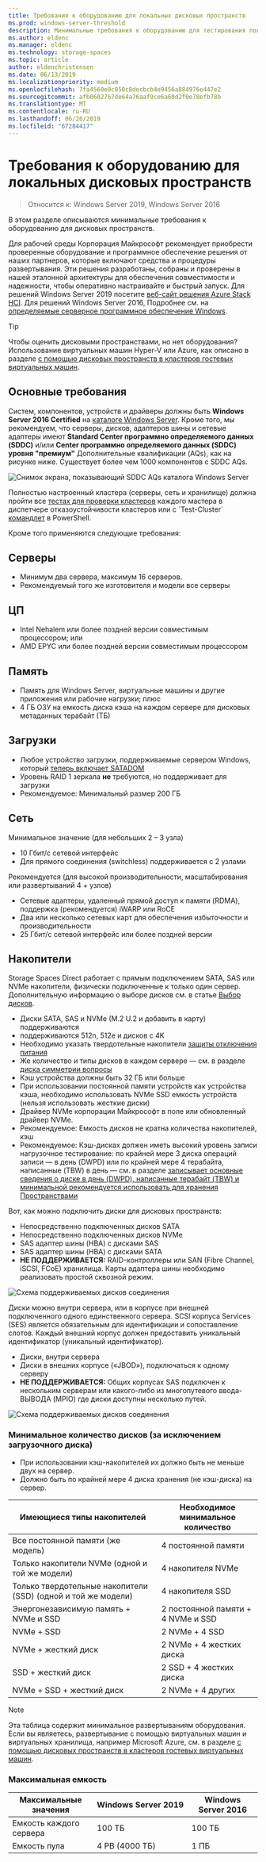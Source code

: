 ```yaml
---
title: Требования к оборудованию для локальных дисковых пространств
ms.prod: windows-server-threshold
description: Минимальные требования к оборудованию для тестирования локальных дисковых пространств.
ms.author: eldenc
ms.manager: eldenc
ms.technology: storage-spaces
ms.topic: article
author: eldenchristensen
ms.date: 06/13/2019
ms.localizationpriority: medium
ms.openlocfilehash: 7fa4560e0c050c8decbcb4e9456a884976e447e2
ms.sourcegitcommit: afb0602767de64a76aaf9ce6a60d2f0e78efb78b
ms.translationtype: MT
ms.contentlocale: ru-RU
ms.lasthandoff: 06/20/2019
ms.locfileid: "67284417"
---
```

# <a name="storage-spaces-direct-hardware-requirements"></a>Требования к оборудованию для локальных дисковых пространств

> Относится к: Windows Server 2019, Windows Server 2016

В этом разделе описываются минимальные требования к оборудованию для дисковых пространств.

Для рабочей среды Корпорация Майкрософт рекомендует приобрести проверенные оборудование и программное обеспечение решения от наших партнеров, которые включают средства и процедуры развертывания. Эти решения разработаны, собраны и проверены в нашей эталонной архитектуры для обеспечения совместимости и надежности, чтобы оперативно настраивайте и быстрый запуск. Для решений Windows Server 2019 посетите [веб-сайт решения Azure Stack HCI](https://azure.microsoft.com/overview/azure-stack/hci). Для решений Windows Server 2016, Подробнее см. на [определяемые серверное программное обеспечение Windows](https://microsoft.com/wssd).

   > [!TIP]
   > Чтобы оценить дисковыми пространствами, но нет оборудования? Использование виртуальных машин Hyper-V или Azure, как описано в разделе [с помощью дисковых пространств в кластеров гостевых виртуальных машин](storage-spaces-direct-in-vm.md).

## <a name="base-requirements"></a>Основные требования

Систем, компонентов, устройств и драйверы должны быть **Windows Server 2016 Certified** на [каталоге Windows Server](https://www.windowsservercatalog.com). Кроме того, мы рекомендуем, что серверы, дисков, адаптеров шины и сетевые адаптеры имеют **Standard Center программно определяемого данных (SDDC)** и/или **Center программно определяемого данных (SDDC) уровня "премиум"** Дополнительные квалификации (AQs), как на рисунке ниже. Существует более чем 1000 компонентов с SDDC AQs.

![Снимок экрана, показывающий SDDC AQs каталога Windows Server](media/hardware-requirements/sddc-aqs.png)

Полностью настроенный кластера (серверы, сеть и хранилище) должна пройти все [тестах для проверки кластеров](https://technet.microsoft.com/library/cc732035(v=ws.10).aspx) каждого мастера в диспетчере отказоустойчивости кластеров или с `Test-Cluster` [командлет](https://docs.microsoft.com/powershell/module/failoverclusters/test-cluster?view=win10-ps) в PowerShell.

Кроме того применяются следующие требования:

## <a name="servers"></a>Серверы

- Минимум два сервера, максимум 16 серверов.
- Рекомендуемый того же изготовителя и модели все серверы

## <a name="cpu"></a>ЦП

- Intel Nehalem или более поздней версии совместимым процессором; или
- AMD EPYC или более поздней версии совместимым процессором

## <a name="memory"></a>Память

- Память для Windows Server, виртуальные машины и другие приложения или рабочие нагрузки; плюс
- 4 ГБ ОЗУ на емкость диска кэша на каждом сервере для дисковых метаданных терабайт (ТБ)

## <a name="boot"></a>Загрузки

- Любое устройство загрузки, поддерживаемые сервером Windows, который [теперь включает SATADOM](https://cloudblogs.microsoft.com/windowsserver/2017/08/30/announcing-support-for-satadom-boot-drives-in-windows-server-2016/)
- Уровень RAID 1 зеркала **не** требуются, но поддерживает для загрузки
- Рекомендуемое: Минимальный размер 200 ГБ

## <a name="networking"></a>Сеть

Минимальное значение (для небольших 2 – 3 узла)
- 10 Гбит/с сетевой интерфейс
- Для прямого соединения (switchless) поддерживается с 2 узлами

Рекомендуется (для высокой производительности, масштабирования или развертываний 4 + узлов)
- Сетевые адаптеры, удаленный прямой доступ к памяти (RDMA), поддержка (рекомендуется) iWARP или RoCE
- Два или несколько сетевых карт для обеспечения избыточности и производительности
- 25 Гбит/с сетевой интерфейс или более поздней версии

## <a name="drives"></a>Накопители

Storage Spaces Direct работает с прямым подключением SATA, SAS или NVMe накопители, физически подключенные к только один сервер. Дополнительную информацию о выборе дисков см. в статье [Выбор дисков](choosing-drives.md).

- Диски SATA, SAS и NVMe (M.2 U.2 и добавить в карту) поддерживаются
- поддерживаются 512n, 512e и дисков с 4K
- Необходимо указать твердотельные накопители [защиты отключения питания](https://blogs.technet.microsoft.com/filecab/2016/11/18/dont-do-it-consumer-ssd/)
- Же количество и типы дисков в каждом сервере — см. в разделе [диска симметрии вопросы](drive-symmetry-considerations.md)
- Кэш устройства должны быть 32 ГБ или больше
- При использовании постоянной памяти устройств как устройства кэша, необходимо использовать NVMe SSD емкость устройств (нельзя использовать жесткие диски)
- Драйвер NVMe корпорации Майкрософт в поле или обновленный драйвер NVMe.
- Рекомендуемое: Емкость дисков не кратна количества накопителей, кэш
- Рекомендуемое: Кэш-дисках должен иметь высокий уровень записи нагрузочное тестирование: по крайней мере 3 диска операций записи — в день (DWPD) или по крайней мере 4 терабайта, написанные (TBW) в день — см. в разделе [записывает основные сведения о диске в день (DWPD), написанные терабайт (TBW) и минимальной рекомендуется использовать для хранения Пространствами](https://blogs.technet.microsoft.com/filecab/2017/08/11/understanding-dwpd-tbw/)

Вот, как можно подключить диски для дисковых пространств:

- Непосредственно подключенных дисков SATA
- Непосредственно подключенных дисков NVMe
- SAS адаптер шины (HBA) с дисками SAS
- SAS адаптер шины (HBA) с дисками SATA
- **НЕ ПОДДЕРЖИВАЕТСЯ:** RAID-контроллеры или SAN (Fibre Channel, iSCSI, FCoE) хранилища. Карты адаптера шины необходимо реализовать простой сквозной режим.

![Схема поддерживаемых дисков соединения](media/hardware-requirements/drive-interconnect-support-1.png)

Диски можно внутри сервера, или в корпусе при внешней подключенного одного единственного сервера. SCSI корпуса Services (SES) является обязательным для идентификации и сопоставление слотов. Каждый внешний корпус должен предоставить уникальный идентификатор (уникальный идентификатор).

- Диски, внутри сервера
- Диски в внешних корпусе («JBOD»), подключаться к одному серверу
- **НЕ ПОДДЕРЖИВАЕТСЯ:** Общих корпусах SAS подключен к нескольким серверам или какого-либо из многопутевого ввода-ВЫВОДА (MPIO) где диски доступны несколько путей.

![Схема поддерживаемых дисков соединения](media/hardware-requirements/drive-interconnect-support-2.png)

### <a name="minimum-number-of-drives-excludes-boot-drive"></a>Минимальное количество дисков (за исключением загрузочного диска)

- При использовании кэш-накопителей их должно быть не меньше двух на сервер.
- Должно быть по крайней мере 4 диска хранения (не кэш-диска) на сервер.

| Имеющиеся типы накопителей   | Необходимое минимальное количество |
|-----------------------|-------------------------|
| Все постоянной памяти (же модель) | 4 постоянной памяти |
| Только накопители NVMe (одной и той же модели) | 4 накопителя NVMe                  |
| Только твердотельные накопители (SSD) (одной и той же модели)  | 4 накопителя SSD                   |
| Энергонезависимую память + NVMe и SSD | 2 постоянной памяти + 4 NVMe и SSD |
| NVMe + SSD            | 2 NVMe + 4 SSD          |
| NVMe + жесткий диск            | 2 NVMe + 4 жестких диска          |
| SSD + жесткий диск             | 2 SSD + 4 жестких диска           |
| NVMe + SSD + жесткий диск      | 2 NVMe + 4 других       |

   >[!NOTE]
   > Эта таблица содержит минимальное развертываниям оборудования. Если вы являетесь, развертывание с помощью виртуальных машин и виртуальных хранилища, например Microsoft Azure, см. в разделе [с помощью дисковых пространств в кластеров гостевых виртуальных машин](storage-spaces-direct-in-vm.md).

### <a name="maximum-capacity"></a>Максимальная емкость

| Максимальные значения                | Windows Server 2019  | Windows Server 2016  |
| ---                     | ---------            | ---------            |
| Емкость каждого сервера | 100 ТБ               | 100 ТБ               |
| Емкость пула           | 4 PB (4000 ТБ)      | 1 ПБ                 |
